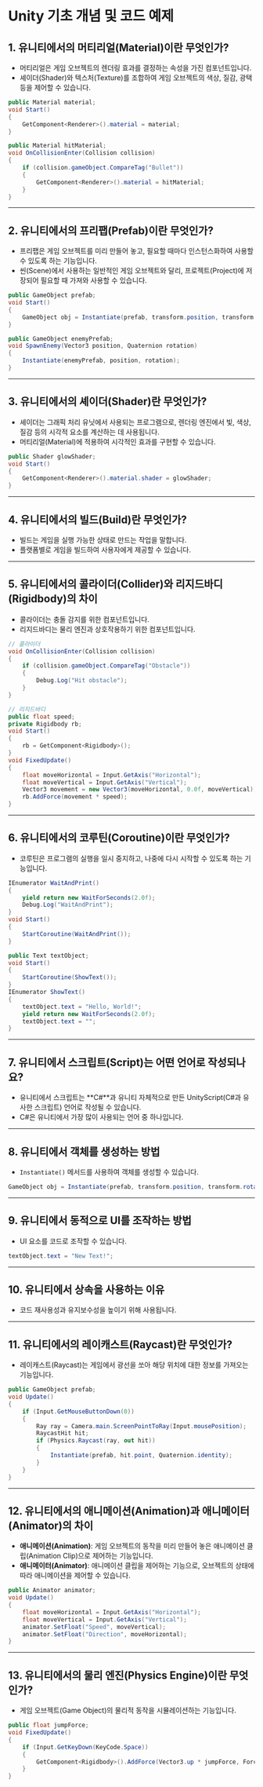 # Unity 기초 개념 및 코드 예제

## 1. 유니티에서의 머티리얼(Material)이란 무엇인가?

- 머티리얼은 게임 오브젝트의 렌더링 효과를 결정하는 속성을 가진 컴포넌트입니다.
- 셰이더(Shader)와 텍스처(Texture)를 조합하여 게임 오브젝트의 색상, 질감, 광택 등을 제어할 수 있습니다.

```csharp
public Material material;
void Start()
{
    GetComponent<Renderer>().material = material;
}
```

```csharp
public Material hitMaterial;
void OnCollisionEnter(Collision collision)
{
    if (collision.gameObject.CompareTag("Bullet"))
    {
        GetComponent<Renderer>().material = hitMaterial;
    }
}
```

---

## 2. 유니티에서의 프리팹(Prefab)이란 무엇인가?

- 프리팹은 게임 오브젝트를 미리 만들어 놓고, 필요할 때마다 인스턴스화하여 사용할 수 있도록 하는 기능입니다.
- 씬(Scene)에서 사용하는 일반적인 게임 오브젝트와 달리, 프로젝트(Project)에 저장되어 필요할 때 가져와 사용할 수 있습니다.

```csharp
public GameObject prefab;
void Start()
{
    GameObject obj = Instantiate(prefab, transform.position, transform.rotation);
}
```

```csharp
public GameObject enemyPrefab;
void SpawnEnemy(Vector3 position, Quaternion rotation)
{
    Instantiate(enemyPrefab, position, rotation);
}
```

---

## 3. 유니티에서의 셰이더(Shader)란 무엇인가?

- 셰이더는 그래픽 처리 유닛에서 사용되는 프로그램으로, 렌더링 엔진에서 빛, 색상, 질감 등의 시각적 요소를 계산하는 데 사용됩니다.
- 머티리얼(Material)에 적용하여 시각적인 효과를 구현할 수 있습니다.

```csharp
public Shader glowShader;
void Start()
{
    GetComponent<Renderer>().material.shader = glowShader;
}
```

---

## 4. 유니티에서의 빌드(Build)란 무엇인가?

- 빌드는 게임을 실행 가능한 상태로 만드는 작업을 말합니다.
- 플랫폼별로 게임을 빌드하여 사용자에게 제공할 수 있습니다.

---

## 5. 유니티에서의 콜라이더(Collider)와 리지드바디(Rigidbody)의 차이

- 콜라이더는 충돌 감지를 위한 컴포넌트입니다.
- 리지드바디는 물리 엔진과 상호작용하기 위한 컴포넌트입니다.

```csharp
// 콜라이더
void OnCollisionEnter(Collision collision)
{
    if (collision.gameObject.CompareTag("Obstacle"))
    {
        Debug.Log("Hit obstacle");
    }
}
```

```csharp
// 리지드바디
public float speed;
private Rigidbody rb;
void Start()
{
    rb = GetComponent<Rigidbody>();
}
void FixedUpdate()
{
    float moveHorizontal = Input.GetAxis("Horizontal");
    float moveVertical = Input.GetAxis("Vertical");
    Vector3 movement = new Vector3(moveHorizontal, 0.0f, moveVertical);
    rb.AddForce(movement * speed);
}
```

---

## 6. 유니티에서의 코루틴(Coroutine)이란 무엇인가?

- 코루틴은 프로그램의 실행을 일시 중지하고, 나중에 다시 시작할 수 있도록 하는 기능입니다.

```csharp
IEnumerator WaitAndPrint()
{
    yield return new WaitForSeconds(2.0f);
    Debug.Log("WaitAndPrint");
}
void Start()
{
    StartCoroutine(WaitAndPrint());
}
```

```csharp
public Text textObject;
void Start()
{
    StartCoroutine(ShowText());
}
IEnumerator ShowText()
{
    textObject.text = "Hello, World!";
    yield return new WaitForSeconds(2.0f);
    textObject.text = "";
}
```

---

## 7. 유니티에서 스크립트(Script)는 어떤 언어로 작성되나요?

- 유니티에서 스크립트는 **C#**과 유니티 자체적으로 만든 UnityScript(C#과 유사한 스크립트) 언어로 작성될 수 있습니다.
- C#은 유니티에서 가장 많이 사용되는 언어 중 하나입니다.

---

## 8. 유니티에서 객체를 생성하는 방법

- `Instantiate()` 메서드를 사용하여 객체를 생성할 수 있습니다.

```csharp
GameObject obj = Instantiate(prefab, transform.position, transform.rotation);
```

---

## 9. 유니티에서 동적으로 UI를 조작하는 방법

- UI 요소를 코드로 조작할 수 있습니다.

```csharp
textObject.text = "New Text!";
```

---

## 10. 유니티에서 상속을 사용하는 이유

- 코드 재사용성과 유지보수성을 높이기 위해 사용됩니다.

---

## 11. 유니티에서의 레이캐스트(Raycast)란 무엇인가?

- 레이캐스트(Raycast)는 게임에서 광선을 쏘아 해당 위치에 대한 정보를 가져오는 기능입니다.

```csharp
public GameObject prefab;
void Update()
{
    if (Input.GetMouseButtonDown(0))
    {
        Ray ray = Camera.main.ScreenPointToRay(Input.mousePosition);
        RaycastHit hit;
        if (Physics.Raycast(ray, out hit))
        {
            Instantiate(prefab, hit.point, Quaternion.identity);
        }
    }
}
```

---

## 12. 유니티에서의 애니메이션(Animation)과 애니메이터(Animator)의 차이

- **애니메이션(Animation)**: 게임 오브젝트의 동작을 미리 만들어 놓은 애니메이션 클립(Animation Clip)으로 제어하는 기능입니다.
- **애니메이터(Animator)**: 애니메이션 클립을 제어하는 기능으로, 오브젝트의 상태에 따라 애니메이션을 제어할 수 있습니다.

```csharp
public Animator animator;
void Update()
{
    float moveHorizontal = Input.GetAxis("Horizontal");
    float moveVertical = Input.GetAxis("Vertical");
    animator.SetFloat("Speed", moveVertical);
    animator.SetFloat("Direction", moveHorizontal);
}
```

---

## 13. 유니티에서의 물리 엔진(Physics Engine)이란 무엇인가?

- 게임 오브젝트(Game Object)의 물리적 동작을 시뮬레이션하는 기능입니다.

```csharp
public float jumpForce;
void FixedUpdate()
{
    if (Input.GetKeyDown(KeyCode.Space))
    {
        GetComponent<Rigidbody>().AddForce(Vector3.up * jumpForce, ForceMode.Impulse);
    }
}
```

